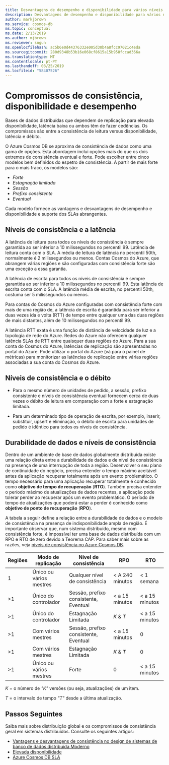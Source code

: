 ```yaml
---
title: Desvantagens de desempenho e disponibilidade para vários níveis de consistência no Azure Cosmos DB
description: Desvantagens de desempenho e disponibilidade para vários níveis de consistência no Azure Cosmos DB.
author: markjbrown
ms.service: cosmos-db
ms.topic: conceptual
ms.date: 2/13/2019
ms.author: mjbrown
ms.reviewer: sngun
ms.openlocfilehash: ac5b6e0d44376332e005d30b4a8fcc97021c4eda
ms.sourcegitcommit: 280d9348b53b16e068cf8615a15b958fccad366a
ms.translationtype: MT
ms.contentlocale: pt-PT
ms.lasthandoff: 03/25/2019
ms.locfileid: "58407526"
---
```

# <a name="consistency-availability-and-performance-tradeoffs"></a>Compromissos de consistência, disponibilidade e desempenho 

Bases de dados distribuídas que dependem de replicação para elevada disponibilidade, latência baixa ou ambos têm de fazer cedências. Os compromissos são entre a consistência de leitura versus disponibilidade, latência e débito.

O Azure Cosmos DB se aproxima de consistência de dados como uma gama de opções. Esta abordagem inclui opções mais do que os dois extremos de consistência eventual e forte. Pode escolher entre cinco modelos bem definidos do espetro de consistência. A partir de mais forte para o mais fraco, os modelos são:

- *Forte*
- *Estagnação limitada*
- *Sessão*
- *Prefixo consistente*
- *Eventual*

Cada modelo fornece as vantagens e desvantagens de desempenho e disponibilidade e suporte dos SLAs abrangentes.

## <a name="consistency-levels-and-latency"></a>Níveis de consistência e a latência

A latência de leitura para todos os níveis de consistência é sempre garantida ao ser inferior a 10 milissegundos no percentil 99. Latência de leitura conta com o SLA. A média de leitura de latência no percentil 50th, normalmente é 2 milissegundos ou menos. Contas Cosmos do Azure, que abrangem várias regiões e são configuradas com consistência forte são uma exceção a essa garantia.

A latência de escrita para todos os níveis de consistência é sempre garantida ao ser inferior a 10 milissegundos no percentil 99. Esta latência de escrita conta com o SLA. A latência média de escrita, no percentil 50th, costuma ser 5 milissegundos ou menos.

Para contas do Cosmos do Azure configuradas com consistência forte com mais de uma região de, a latência de escrita é garantida para ser inferior a duas vezes ida e volta (RTT) de tempo entre qualquer uma das duas regiões de mais distantes, além de 10 milissegundos no percentil 99.

A latência RTT exata é uma função de distância de velocidade de luz e a topologia de rede do Azure. Redes do Azure não oferecem qualquer latência SLAs de RTT entre quaisquer duas regiões do Azure. Para a sua conta do Cosmos do Azure, latências de replicação são apresentadas no portal do Azure. Pode utilizar o portal do Azure (vá para o painel de métricas) para monitorizar as latências de replicação entre várias regiões associadas a sua conta do Cosmos do Azure.

## <a name="consistency-levels-and-throughput"></a>Níveis de consistência e o débito

- Para o mesmo número de unidades de pedido, a sessão, prefixo consistente e níveis de consistência eventual fornecem cerca de duas vezes o débito de leitura em comparação com a forte e estagnação limitada.

- Para um determinado tipo de operação de escrita, por exemplo, inserir, substituir, upsert e eliminação, o débito de escrita para unidades de pedido é idêntico para todos os níveis de consistência.

## <a id="rto"></a>Durabilidade de dados e níveis de consistência

Dentro de um ambiente de base de dados globalmente distribuída existe uma relação direta entre a durabilidade de dados e de nível de consistência na presença de uma interrupção de toda a região. Desenvolver o seu plano de continuidade do negócio, precisa entender o tempo máximo aceitável antes da aplicação recuperar totalmente após um evento problemático. O tempo necessário para uma aplicação recuperar totalmente é conhecido como **objetivo de tempo de recuperação** (**RTO**). Também precisa entender o período máximo de atualizações de dados recentes, a aplicação pode tolerar perder ao recuperar após um evento problemático. O período de tempo de atualizações que poderá estar a perder é conhecido como **objetivo de ponto de recuperação** (**RPO**).

A tabela a seguir define a relação entre a durabilidade de dados e o modelo de consistência na presença de indisponibilidade ampla de região. É importante observar que, num sistema distribuído, mesmo com consistência forte, é impossível ter uma base de dados distribuída com um RPO e RTO de zero devido a Teorema CAP. Para saber mais sobre as razões, veja [níveis de consistência no Azure Cosmos DB](consistency-levels.md).

|**Regiões**|**Modo de replicação**|**Nível de consistência**|**RPO**|**RTO**|
|---------|---------|---------|---------|---------|
|1|Único ou vários mestres|Qualquer nível de consistência|< A 240 minutos|< 1 semana|
|>1|Único do controlador|Sessão, prefixo consistente, Eventual|< a 15 minutos|< a 15 minutos|
|>1|Único do controlador|Estagnação Limitada|*K* & *T*|< a 15 minutos|
|>1|Com vários mestres|Sessão, prefixo consistente, Eventual|< a 15 minutos|0|
|>1|Com vários mestres|Estagnação Limitada|*K* & *T*|0|
|>1|Único ou vários mestres|Forte|0|< a 15 minutos|

*K* = o número de *"K"* versões (ou seja, atualizações) de um item.

*T* = o intervalo de tempo *"T"* desde a última atualização.

## <a name="next-steps"></a>Passos Seguintes

Saiba mais sobre distribuição global e os compromissos de consistência geral em sistemas distribuídos. Consulte os seguintes artigos:

- [Vantagens e desvantagens de consistência no design de sistemas de banco de dados distribuída Moderno](https://www.computer.org/csdl/magazine/co/2012/02/mco2012020037/13rRUxjyX7k)
- [Elevada disponibilidade](high-availability.md)
- [Azure Cosmos DB SLA](https://azure.microsoft.com/support/legal/sla/cosmos-db/v1_2/)
